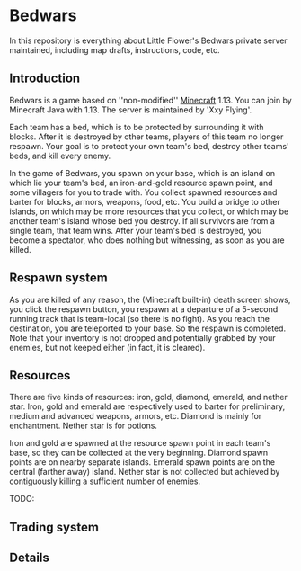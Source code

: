 # Bedwars

In this repository is everything about Little Flower's Bedwars private server maintained, including map drafts, instructions, code, etc. 

## Introduction

Bedwars is a game based on ''non-modified'' [Minecraft](http://minecraft.net/) 1.13. You can join by Minecraft Java with 1.13. The server is maintained by 'Xxy Flying'. 

Each team has a bed, which is to be protected by surrounding it with blocks. After it is destroyed by other teams, players of this team no longer respawn. Your goal is to protect your own team's bed, destroy other teams' beds, and kill every enemy. 

In the game of Bedwars, you spawn on your base, which is an island on which lie your team's bed, an iron-and-gold resource spawn point, and some villagers for you to trade with. You collect spawned resources and barter for blocks, armors, weapons, food, etc. You build a bridge to other islands, on which may be more resources that you collect, or which may be another team's island whose bed you destroy. If all survivors are from a single team, that team wins. After your team's bed is destroyed, you become a spectator, who does nothing but witnessing, as soon as you are killed. 

## Respawn system

As you are killed of any reason, the (Minecraft built-in) death screen shows, you click the respawn button, you respawn at a departure of a 5-second running track that is team-local (so there is no fight). As you reach the destination, you are teleported to your base. So the respawn is completed. Note that your inventory is not dropped and potentially grabbed by your enemies, but not keeped either (in fact, it is cleared). 

## Resources

There are five kinds of resources: iron, gold, diamond, emerald, and nether star. Iron, gold and emerald are respectively used to barter for preliminary, medium and advanced weapons, armors, etc. Diamond is mainly for enchantment. Nether star is for potions. 

Iron and gold are spawned at the resource spawn point in each team's base, so they can be collected at the very beginning. Diamond spawn points are on nearby separate islands. Emerald spawn points are on the central (farther away) island. Nether star is not collected but achieved by contiguously killing a sufficient number of enemies. 

TODO:

## Trading system

## Details
